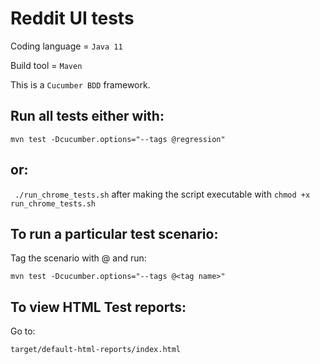 # Reddit UI tests
Coding language = `Java 11`

Build tool = `Maven`

This is a `Cucumber BDD` framework.

## Run all tests either with:
`mvn test -Dcucumber.options="--tags @regression"`

## or:
` ./run_chrome_tests.sh` after making the script executable with `chmod +x run_chrome_tests.sh`


## To run a particular test scenario:
Tag the scenario with @<tag name> and run:

`mvn test -Dcucumber.options="--tags @<tag name>"`

## To view HTML Test reports:
Go to:

`target/default-html-reports/index.html`